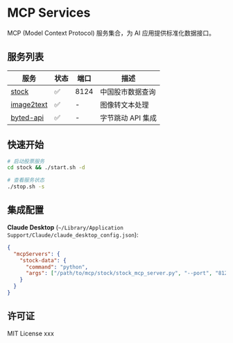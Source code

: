 # MCP Services

MCP (Model Context Protocol) 服务集合，为 AI 应用提供标准化数据接口。

## 服务列表

| 服务 | 状态 | 端口 | 描述 |
|------|------|------|------|
| [stock](stock) | ✅ | 8124 | 中国股市数据查询 |
| [image2text](image2text) | ✅ | - | 图像转文本处理 |
| [byted-api](byted-api) | ✅ | - | 字节跳动 API 集成 |

## 快速开始

```bash
# 启动股票服务
cd stock && ./start.sh -d

# 查看服务状态
./stop.sh -s
```

## 集成配置

**Claude Desktop** (`~/Library/Application Support/Claude/claude_desktop_config.json`):

```json
{
  "mcpServers": {
    "stock-data": {
      "command": "python",
      "args": ["/path/to/mcp/stock/stock_mcp_server.py", "--port", "8124"]
    }
  }
}
```

## 许可证

MIT License
xxx